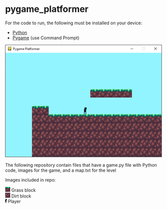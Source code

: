 # pygame_platformer

For the code to run, the following must be installed on your device:

- [Python](https://www.python.org/downloads/)
- [Pygame](https://www.pygame.org/wiki/GettingStarted) (use Command Prompt)

![alt text](https://github.com/MrMalaitaiSolutions/pygame_platformer/blob/master/screenshot.PNG "Screenshor of game")<br>

The following repository contain files that have a game.py file with Python code, images for the game, and a map.txt for the level

Images included in repo:

![alt text](https://github.com/MrMalaitaiSolutions/pygame_platformer/blob/master/grass.png "Grass block") Grass block<br>
![alt text](https://github.com/MrMalaitaiSolutions/pygame_platformer/blob/master/dirt.png "Dirt block") Dirt block<br>
![alt text](https://github.com/MrMalaitaiSolutions/pygame_platformer/blob/master/player.png "Player block") Player <br>
